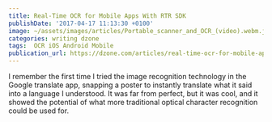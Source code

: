 ```yaml
---
title: Real-Time OCR for Mobile Apps With RTR SDK
publishDate: '2017-04-17 11:13:30 +0100'
image: ~/assets/images/articles/Portable_scanner_and_OCR_(video).webm.jpg
categories: writing dzone
tags:  OCR iOS Android Mobile
publication_url: https://dzone.com/articles/real-time-ocr-for-mobile-apps-with-rtr-sdk
---
```


I remember the first time I tried the image recognition technology in the Google translate app, snapping a poster to instantly translate what it said into a language I understood. It was far from perfect, but it was cool, and it showed the potential of what more traditional optical character recognition could be used for.
